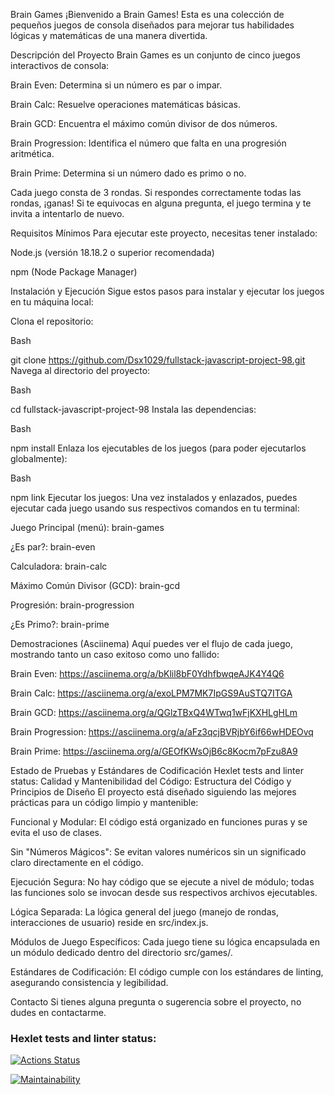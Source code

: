 Brain Games
¡Bienvenido a Brain Games! Esta es una colección de pequeños juegos de consola diseñados para mejorar tus habilidades lógicas y matemáticas de una manera divertida.

Descripción del Proyecto
Brain Games es un conjunto de cinco juegos interactivos de consola:

Brain Even: Determina si un número es par o impar.

Brain Calc: Resuelve operaciones matemáticas básicas.

Brain GCD: Encuentra el máximo común divisor de dos números.

Brain Progression: Identifica el número que falta en una progresión aritmética.

Brain Prime: Determina si un número dado es primo o no.

Cada juego consta de 3 rondas. Si respondes correctamente todas las rondas, ¡ganas! Si te equivocas en alguna pregunta, el juego termina y te invita a intentarlo de nuevo.

Requisitos Mínimos
Para ejecutar este proyecto, necesitas tener instalado:

Node.js (versión 18.18.2 o superior recomendada)

npm (Node Package Manager)

Instalación y Ejecución
Sigue estos pasos para instalar y ejecutar los juegos en tu máquina local:

Clona el repositorio:

Bash

git clone https://github.com/Dsx1029/fullstack-javascript-project-98.git
Navega al directorio del proyecto:

Bash

cd fullstack-javascript-project-98
Instala las dependencias:

Bash

npm install
Enlaza los ejecutables de los juegos (para poder ejecutarlos globalmente):

Bash

npm link
Ejecutar los juegos:
Una vez instalados y enlazados, puedes ejecutar cada juego usando sus respectivos comandos en tu terminal:

Juego Principal (menú): brain-games

¿Es par?: brain-even

Calculadora: brain-calc

Máximo Común Divisor (GCD): brain-gcd

Progresión: brain-progression

¿Es Primo?: brain-prime

Demostraciones (Asciinema)
Aquí puedes ver el flujo de cada juego, mostrando tanto un caso exitoso como uno fallido:

Brain Even:
https://asciinema.org/a/bKlil8bF0YdhfbwqeAJK4Y4Q6

Brain Calc:
https://asciinema.org/a/exoLPM7MK7IpGS9AuSTQ7ITGA

Brain GCD:
https://asciinema.org/a/QGlzTBxQ4WTwq1wFjKXHLgHLm

Brain Progression:
https://asciinema.org/a/aFz3qcjBVRjbY6if66wHDEOvq

Brain Prime:
https://asciinema.org/a/GEOfKWsOjB6c8Kocm7pFzu8A9

Estado de Pruebas y Estándares de Codificación
Hexlet tests and linter status:
Calidad y Mantenibilidad del Código:
Estructura del Código y Principios de Diseño
El proyecto está diseñado siguiendo las mejores prácticas para un código limpio y mantenible:

Funcional y Modular: El código está organizado en funciones puras y se evita el uso de clases.

Sin "Números Mágicos": Se evitan valores numéricos sin un significado claro directamente en el código.

Ejecución Segura: No hay código que se ejecute a nivel de módulo; todas las funciones solo se invocan desde sus respectivos archivos ejecutables.

Lógica Separada: La lógica general del juego (manejo de rondas, interacciones de usuario) reside en src/index.js.

Módulos de Juego Específicos: Cada juego tiene su lógica encapsulada en un módulo dedicado dentro del directorio src/games/.

Estándares de Codificación: El código cumple con los estándares de linting, asegurando consistencia y legibilidad.

Contacto
Si tienes alguna pregunta o sugerencia sobre el proyecto, no dudes en contactarme.

### Hexlet tests and linter status:
[![Actions Status](https://github.com/Dsx1029/fullstack-javascript-project-98/actions/workflows/hexlet-check.yml/badge.svg)](https://github.com/Dsx1029/fullstack-javascript-project-98/actions)

[![Maintainability](https://qlty.sh/badges/ee0b5658-7939-4a69-a72b-f1da1bd070e6/maintainability.svg)](https://qlty.sh/gh/Dsx1029/projects/fullstack-javascript-project-98) 
